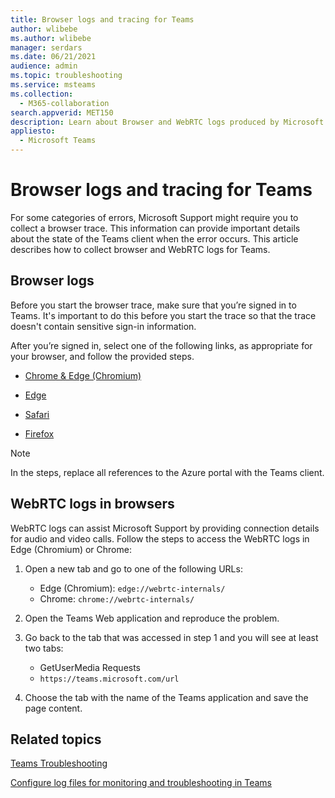 ```yaml
---
title: Browser logs and tracing for Teams
author: wlibebe
ms.author: wlibebe
manager: serdars
ms.date: 06/21/2021
audience: admin
ms.topic: troubleshooting
ms.service: msteams
ms.collection: 
  - M365-collaboration
search.appverid: MET150
description: Learn about Browser and WebRTC logs produced by Microsoft Teams, where they can be found, how to collect logs with Microsoft Support, and how they can help with monitoring and troubleshooting.
appliesto: 
  - Microsoft Teams
---
```

# Browser logs and tracing for Teams

For some categories of errors, Microsoft Support might require you to collect a browser trace. This information can provide important details about the state of the Teams client when the error occurs. This article describes how to collect browser and WebRTC logs for Teams.

## Browser logs

Before you start the browser trace, make sure that you’re signed in to Teams. It's important to do this before you start the trace so that the trace doesn't contain sensitive sign-in information.

After you’re signed in, select one of the following links, as appropriate for your browser, and follow the provided steps. 

-   [Chrome & Edge (Chromium)](/azure/azure-portal/capture-browser-trace#google-chrome-and-microsoft-edge-chromium?preserve-view=true#resolution)

-   [Edge](/azure/azure-portal/capture-browser-trace#microsoft-edge-edgehtml?preserve-view=true#resolution)

-   [Safari](/azure/azure-portal/capture-browser-trace#apple-safari?preserve-view=true#resolution)

-   [Firefox](/azure/azure-portal/capture-browser-trace#firefox?preserve-view=true#resolution)

> [!NOTE]
> In the steps, replace all references to the Azure portal with the Teams client.
  
## WebRTC logs in browsers

WebRTC logs can assist Microsoft Support by providing connection details for audio and video calls. Follow the steps to access the WebRTC logs in Edge (Chromium) or Chrome:
  
1. Open a new tab and go to one of the following URLs:
    - Edge (Chromium): `edge://webrtc-internals/`
    - Chrome: `chrome://webrtc-internals/`
  
2. Open the Teams Web application and reproduce the problem.
  
3. Go back to the tab that was accessed in step 1 and you will see at least two tabs:
    - GetUserMedia Requests
    - `https://teams.microsoft.com/url`

4. Choose the tab with the name of the Teams application and save the page content.

## Related topics

[Teams Troubleshooting](/MicrosoftTeams/troubleshoot/teams)

[Configure log files for monitoring and troubleshooting in Teams](/MicrosoftTeams/log-files)
